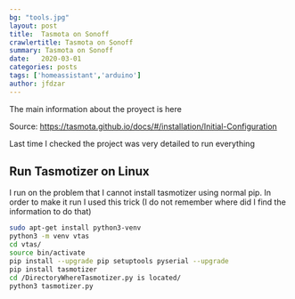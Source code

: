 ```yaml
---
bg: "tools.jpg"
layout: post
title:  Tasmota on Sonoff
crawlertitle: Tasmota on Sonoff
summary: Tasmota on Sonoff
date:   2020-03-01
categories: posts
tags: ['homeassistant','arduino']
author: jfdzar
---
```


The main information about the proyect is here

Source: https://tasmota.github.io/docs/#/installation/Initial-Configuration

Last time I checked the project was very detailed to run everything


## Run Tasmotizer on Linux 
I run on the problem that I cannot install tasmotizer using normal pip. In order to make it run I used this trick (I do not remember where did I find the information to do that)

```bash
sudo apt-get install python3-venv
python3 -m venv vtas
cd vtas/
source bin/activate
pip install --upgrade pip setuptools pyserial --upgrade
pip install tasmotizer
cd /DirectoryWhereTasmotizer.py is located/
python3 tasmotizer.py 
```